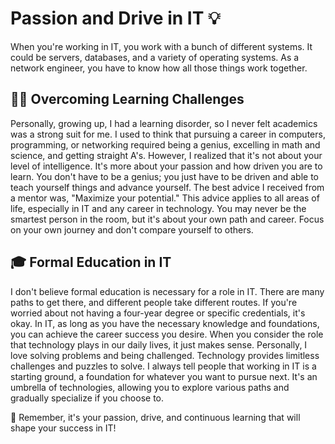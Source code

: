 # Passion and Drive in IT 💡

When you're working in IT, you work with a bunch of different systems. It could be servers, databases, and a variety of operating systems. As a network engineer, you have to know how all those things work together. 

## 👨‍🎓 Overcoming Learning Challenges

Personally, growing up, I had a learning disorder, so I never felt academics was a strong suit for me. I used to think that pursuing a career in computers, programming, or networking required being a genius, excelling in math and science, and getting straight A's. However, I realized that it's not about your level of intelligence. It's more about your passion and how driven you are to learn. You don't have to be a genius; you just have to be driven and able to teach yourself things and advance yourself. The best advice I received from a mentor was, "Maximize your potential." This advice applies to all areas of life, especially in IT and any career in technology. You may never be the smartest person in the room, but it's about your own path and career. Focus on your own journey and don't compare yourself to others.

## 🎓 Formal Education in IT

I don't believe formal education is necessary for a role in IT. There are many paths to get there, and different people take different routes. If you're worried about not having a four-year degree or specific credentials, it's okay. In IT, as long as you have the necessary knowledge and foundations, you can achieve the career success you desire. When you consider the role that technology plays in our daily lives, it just makes sense. Personally, I love solving problems and being challenged. Technology provides limitless challenges and puzzles to solve. I always tell people that working in IT is a starting ground, a foundation for whatever you want to pursue next. It's an umbrella of technologies, allowing you to explore various paths and gradually specialize if you choose to.

🌟 Remember, it's your passion, drive, and continuous learning that will shape your success in IT!
